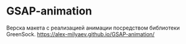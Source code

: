 # GSAP-animation
Верска макета с реализацией анимации посредством библиотеки GreenSock.
https://alex-milyaev.github.io/GSAP-animation/
